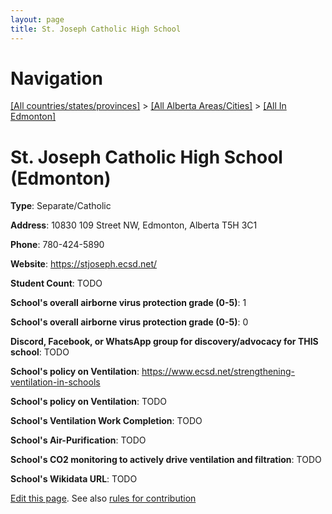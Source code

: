 ```yaml
---
layout: page
title: St. Joseph Catholic High School
---
```

# Navigation

[[All countries/states/provinces]](../../..) > [[All Alberta Areas/Cities]](../..) > [[All In Edmonton]](..)

# St. Joseph Catholic High School (Edmonton)

**Type**: Separate/Catholic

**Address**: 10830 109 Street NW, Edmonton, Alberta T5H 3C1

**Phone**: 780-424-5890

**Website**: <https://stjoseph.ecsd.net/>

**Student Count**: TODO

**School's overall airborne virus protection grade (0-5)**: 1

**School's overall airborne virus protection grade (0-5)**: 0

**Discord, Facebook, or WhatsApp group for discovery/advocacy for THIS school**: TODO

**School's policy on Ventilation**: <https://www.ecsd.net/strengthening-ventilation-in-schools>

**School's policy on Ventilation**: TODO

**School's Ventilation Work Completion**: TODO

**School's Air-Purification**: TODO

**School's CO2 monitoring to actively drive ventilation and filtration**: TODO

**School's Wikidata URL**: TODO


[Edit this page](https://github.com/ventilate-schools/AB/edit/main/./Edmonton/St._Joseph_Catholic_High_School.md). See also [rules for contribution](../../../contribution-rules/)